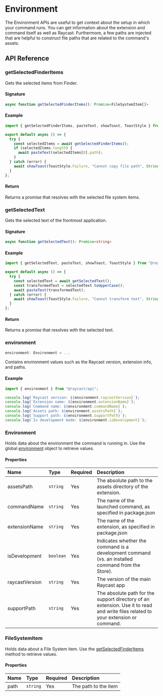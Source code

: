 # Environment

The Environment APIs are useful to get context about the setup in which your command runs. You can get information about the extension and command itself as well as Raycast. Furthermore, a few paths are injected that are helpful to construct file paths that are related to the command's assets.

## API Reference

### getSelectedFinderItems

Gets the selected items from Finder.

#### Signature

```typescript
async function getSelectedFinderItems(): Promise<FileSystemItem[]>
```

#### Example

```typescript
import { getSelectedFinderItems, pasteText, showToast, ToastStyle } from "@raycast/api";

export default async () => {
  try {
    const selectedItems = await getSelectedFinderItems();
    if (selectedItems.length) {
      await pasteText(selectedItems[0].path);
    }
  } catch (error) {
    await showToast(ToastStyle.Failure, "Cannot copy file path", String(error));
  }
};
```

#### Return

Returns a promise that resolves with the selected file system items.

### getSelectedText

Gets the selected text of the frontmost application.

#### Signature

```typescript
async function getSelectedText(): Promise<string>
```

#### Example

```typescript
import { getSelectedText, pasteText, showToast, ToastStyle } from "@raycast/api";

export default async () => {
  try {
    const selectedText = await getSelectedText();
    const transformedText = selectedText.toUpperCase();
    await pasteText(transformedText);
  } catch (error) {
    await showToast(ToastStyle.Failure, "Cannot transform text", String(error));
  }
};
```

#### Return

Returns a promise that resolves with the selected text.

### environment

```typescript
environment: Environment = ...
```

Contains environment values such as the Raycast version, extension info, and paths.

#### Example

```typescript
import { environment } from "@raycast/api";

console.log(`Raycast version: ${environment.raycastVersion}`);
console.log(`Extension name: ${environment.extensionName}`);
console.log(`Command name: ${environment.commandName}`);
console.log(`Assets path: ${environment.assetsPath}`);
console.log(`Support path: ${environment.supportPath}`);
console.log(`Is development mode: ${environment.isDevelopment}`);
```

### Environment

Holds data about the environment the command is running in. Use the global [environment](#environment) object to retrieve values.

#### Properties

| Name | Type | Required | Description |
| :--- | :--- | :--- | :--- |
| assetsPath | <code>string</code> | Yes | The absolute path to the assets directory of the extension. |
| commandName | <code>string</code> | Yes | The name of the launched command, as specified in package.json |
| extensionName | <code>string</code> | Yes | The name of the extension, as specified in package.json |
| isDevelopment | <code>boolean</code> | Yes | Indicates whether the command is a development command (vs. an installed command from the Store). |
| raycastVersion | <code>string</code> | Yes | The version of the main Raycast app |
| supportPath | <code>string</code> | Yes | The absolute path for the support directory of an extension. Use it to read and write files related to your extension or command. |

### FileSystemItem

Holds data about a File System item. Use the [getSelectedFinderItems](#getselectedfinderitems) method to retrieve values.

#### Properties

| Name | Type | Required | Description |
| :--- | :--- | :--- | :--- |
| path | <code>string</code> | Yes | The path to the item |
